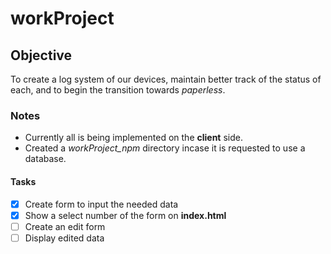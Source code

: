# workProject
## Objective
To create a log system of our devices, maintain better track of the status of each, and to begin the transition towards *paperless*.
### Notes
* Currently all is being implemented on the **client** side.
* Created a *workProject_npm* directory incase it is requested to use a database.

#### Tasks
- [x] Create form to input the needed data
- [x] Show a select number of the form on **index.html**
- [ ] Create an edit form
- [ ] Display edited data 
